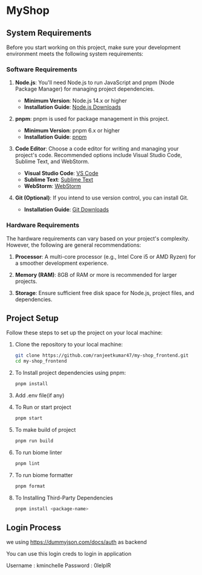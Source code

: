 # MyShop

## System Requirements

Before you start working on this project, make sure your development environment meets the following system requirements:

### Software Requirements

1. **Node.js**: You'll need Node.js to run JavaScript and pnpm (Node Package Manager) for managing project dependencies.

   - **Minimum Version**: Node.js 14.x or higher
   - **Installation Guide**: [Node.js Downloads](https://nodejs.org/en/download/)

2. **pnpm**: pnpm is used for package management in this project.

   - **Minimum Version**: pnpm 6.x or higher
   - **Installation Guide**: [pnpm](https://pnpm.io/)

3. **Code Editor**: Choose a code editor for writing and managing your project's code. Recommended options include Visual Studio Code, Sublime Text, and WebStorm.

   - **Visual Studio Code**: [VS Code](https://code.visualstudio.com/)
   - **Sublime Text**: [Sublime Text](https://www.sublimetext.com/)
   - **WebStorm**: [WebStorm](https://www.jetbrains.com/webstorm/)

4. **Git (Optional)**: If you intend to use version control, you can install Git.

   - **Installation Guide**: [Git Downloads](https://git-scm.com/downloads)

### Hardware Requirements

The hardware requirements can vary based on your project's complexity. However, the following are general recommendations:

1. **Processor**: A multi-core processor (e.g., Intel Core i5 or AMD Ryzen) for a smoother development experience.

2. **Memory (RAM)**: 8GB of RAM or more is recommended for larger projects.

3. **Storage**: Ensure sufficient free disk space for Node.js, project files, and dependencies.

## Project Setup

Follow these steps to set up the project on your local machine:

1. Clone the repository to your local machine:

   ```bash
   git clone https://github.com/ranjeetkumar47/my-shop_frontend.git
   cd my-shop_frontend
   ```

2. To Install project dependencies using pnpm:

   ```bash
   pnpm install
   ```

3. Add .env file(if any)

4. To Run or start project

   ```bash
   pnpm start
   ```

5. To make build of project

   ```bash
   pnpm run build
   ```

6. To run biome linter
   ```bash
   pnpm lint
   ```
7. To run biome formatter

   ```bash
   pnpm format
   ```

8. To Installing Third-Party Dependencies
   ```bash
   pnpm install <package-name>
   ```

## Login Process

we using https://dummyjson.com/docs/auth as backend

You can use this login creds to login in application

Username : kminchelle Password : 0lelplR
